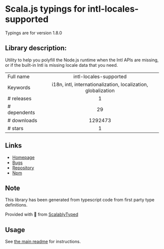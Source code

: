 
# Scala.js typings for intl-locales-supported

Typings are for version 1.8.0

## Library description:
Utility to help you polyfill the Node.js runtime when the Intl APIs are missing, or if the built-in Intl is missing locale data that you need.

|                    |                 |
| ------------------ | :-------------: |
| Full name          | intl-locales-supported |
| Keywords           | i18n, intl, internationalization, localization, globalization |
| # releases         | 1 |
| # dependents       | 29 |
| # downloads        | 1292473 |
| # stars            | 1 |

## Links
- [Homepage](https://github.com/yahoo/intl-locales-supported)
- [Bugs](https://github.com/yahoo/intl-locales-supported/issues)
- [Repository](https://github.com/yahoo/intl-locales-supported)
- [Npm](https://www.npmjs.com/package/intl-locales-supported)
    


## Note
This library has been generated from typescript code from first party type definitions.

Provided with :purple_heart: from [ScalablyTyped](https://github.com/oyvindberg/ScalablyTyped)

## Usage
See [the main readme](../../readme.md) for instructions.


